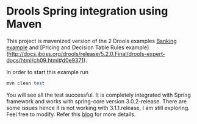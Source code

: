 Drools Spring integration using Maven
=====================================

This project is mavenized version of the 2 Drools examples [Banking example](http://docs.jboss.org/drools/release/5.2.0.Final/drools-expert-docs/html/ch09.html#d0e9044) and [Pricing and Decision Table Rules example] (http://docs.jboss.org/drools/release/5.2.0.Final/drools-expert-docs/html/ch09.html#d0e9371).

In order to start this example run 

```ruby
mvn clean test
```

You will see all the test successful. It is completely integrated with Spring framework and works with spring-core version 3.0.2-release. There are some issues hence it is not working with 3.1.1.release, I am still exploring. Feel free to modify. Refer this [blog](http://krishnasblog.com/2012/09/20/spring-drools-spring-business-rules-sample/) for more details.
